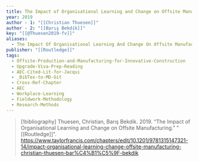 ```yaml
---
title: The Impact of Organisational Learning and Change on Offsite Manufacturing
year: 2019
author - 1: "[[Christian Thuesen]]"
author - 2: "[[Barış Bekdik]]"
key: "[[@Thuesen2019-fv]]"
aliases:
  - The Impact Of Organisational Learning And Change On Offsite Manufacturing
publisher: "[[Routledge]]"
tags:
  - Offsite-Production-and-Manufacturing-for-Innovative-Construction
  - Upgrade-Viva-Prep-Reading
  - AEC-Cited-Lit-for-Jacqui
  - _BibTex-to-MD-Git
  - Cross-Ref-Chapter
  - AEC
  - Workplace-Learning
  - Fieldwork-Methodology
  - Research-Methods
---
```


> [!bibliography]
> Thuesen, Christian, Barış Bekdik. 2019. “The Impact of Organisational Learning and Change on Offsite Manufacturing.” "[[Routledge]]". https://www.taylorfrancis.com/chapters/edit/10.1201/9781315147321-14/impact-organisational-learning-change-offsite-manufacturing-christian-thuesen-bar%C4%B1%C5%9F-bekdik